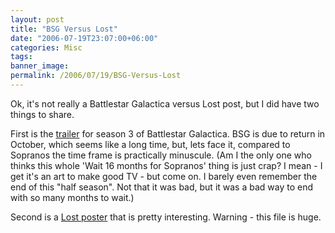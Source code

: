 ```yaml
---
layout: post
title: "BSG Versus Lost"
date: "2006-07-19T23:07:00+06:00"
categories: Misc 
tags: 
banner_image: 
permalink: /2006/07/19/BSG-Versus-Lost
---
```


Ok, it's not really a Battlestar Galactica versus Lost post, but I did have two things to share.

First is the <a href="http://www.youtube.com/watch?v=gz1W7m_1E4s">trailer</a> for season 3 of Battlestar Galactica. BSG is due to return in October, which seems like a long time, but, lets face it, compared to Sopranos the time frame is practically minuscule. (Am I the only one who thinks this whole 'Wait 16 months for Sopranos' thing is just crap? I mean - I get it's an art to make good TV - but come on. I barely even remember the end of this "half season". Not that it was bad, but it was a bad way to end with so many months to wait.)

Second is a <a href="http://mapgallery.esri.com/2006/414/85121816138512.jpg">Lost poster</a> that is pretty interesting. Warning - this file is huge.